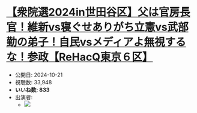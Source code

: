 # [【衆院選2024in世田谷区】父は官房長官！維新vs寝ぐせありがち立憲vs武部勤の弟子！自民vsメディアよ無視するな！参政【ReHacQ東京６区】](https://www.youtube.com/watch?v=qNJ2e85tQxU)
-   公開日: 2024-10-21
-   視聴数: 33,948
-   **いいね数: 833**
-   出演者: 
    - [![](https://img.youtube.com/vi/qNJ2e85tQxU/hqdefault.jpg)](https://www.youtube.com/watch?v=qNJ2e85tQxU)
